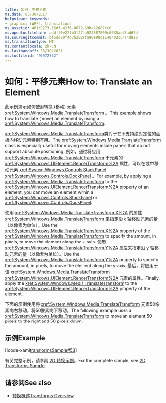 ```yaml
---
title: 如何：平移元素
ms.date: 03/30/2017
helpviewer_keywords:
- graphics [WPF], translations
ms.assetid: 461c8273-15df-42f6-8672-89ba22887cc0
ms.openlocfilehash: addff0e22fb3f27ea924887809c0635aeb3ad67d
ms.sourcegitcommit: bf5dd80f4d7b202afa90e90d1148402c5474d826
ms.translationtype: MT
ms.contentlocale: zh-CN
ms.lasthandoff: 03/30/2021
ms.locfileid: "96972762"
---
```

# <a name="how-to-translate-an-element"></a><span data-ttu-id="c3de3-102">如何：平移元素</span><span class="sxs-lookup"><span data-stu-id="c3de3-102">How to: Translate an Element</span></span>
<span data-ttu-id="c3de3-103">此示例演示如何使用转换 (移动) 元素 <xref:System.Windows.Media.TranslateTransform> 。</span><span class="sxs-lookup"><span data-stu-id="c3de3-103">This example shows how to translate (move) an element by using a <xref:System.Windows.Media.TranslateTransform>.</span></span>  
  
 <span data-ttu-id="c3de3-104"><xref:System.Windows.Media.TranslateTransform>类对于在不支持绝对定位的面板内移动元素特别有用。</span><span class="sxs-lookup"><span data-stu-id="c3de3-104">The <xref:System.Windows.Media.TranslateTransform> class is especially useful for moving elements inside panels that do not support absolute positioning.</span></span> <span data-ttu-id="c3de3-105">例如，通过将应用 <xref:System.Windows.Media.TranslateTransform> 于元素的 <xref:System.Windows.UIElement.RenderTransform%2A> 属性，可以在或中移动元素 <xref:System.Windows.Controls.StackPanel> <xref:System.Windows.Controls.DockPanel> 。</span><span class="sxs-lookup"><span data-stu-id="c3de3-105">For example, by applying a <xref:System.Windows.Media.TranslateTransform> to the <xref:System.Windows.UIElement.RenderTransform%2A> property of an element, you can move an element within a <xref:System.Windows.Controls.StackPanel> or <xref:System.Windows.Controls.DockPanel>.</span></span>  
  
 <span data-ttu-id="c3de3-106">使用 <xref:System.Windows.Media.TranslateTransform.X%2A> 的属性 <xref:System.Windows.Media.TranslateTransform> 来指定沿 x 轴移动元素的量（以像素为单位）。</span><span class="sxs-lookup"><span data-stu-id="c3de3-106">Use the <xref:System.Windows.Media.TranslateTransform.X%2A> property of the <xref:System.Windows.Media.TranslateTransform> to specify the amount, in pixels, to move the element along the x-axis.</span></span> <span data-ttu-id="c3de3-107">使用 <xref:System.Windows.Media.TranslateTransform.Y%2A> 属性来指定沿 y 轴移动元素的量（以像素为单位）。</span><span class="sxs-lookup"><span data-stu-id="c3de3-107">Use the <xref:System.Windows.Media.TranslateTransform.Y%2A> property to specify the amount, in pixels, to move the element along the y-axis.</span></span> <span data-ttu-id="c3de3-108">最后，将应用于该 <xref:System.Windows.Media.TranslateTransform> <xref:System.Windows.UIElement.RenderTransform%2A> 元素的属性。</span><span class="sxs-lookup"><span data-stu-id="c3de3-108">Finally, apply the <xref:System.Windows.Media.TranslateTransform> to the <xref:System.Windows.UIElement.RenderTransform%2A> property of the element.</span></span>  
  
 <span data-ttu-id="c3de3-109">下面的示例使用将 <xref:System.Windows.Media.TranslateTransform> 元素50像素向右移动，将50像素向下移动。</span><span class="sxs-lookup"><span data-stu-id="c3de3-109">The following example uses a <xref:System.Windows.Media.TranslateTransform> to move an element 50 pixels to the right and 50 pixels down.</span></span>  
  
## <a name="example"></a><span data-ttu-id="c3de3-110">示例</span><span class="sxs-lookup"><span data-stu-id="c3de3-110">Example</span></span>  
 [!code-xaml[transformsSample#53](~/samples/snippets/csharp/VS_Snippets_Wpf/transformsSample/CS/TranslateTransformExample.xaml#53)]  
  
 <span data-ttu-id="c3de3-111">有关完整示例，请参阅 [2D 转换示例](https://github.com/Microsoft/WPF-Samples/tree/master/Graphics/2DTransforms)。</span><span class="sxs-lookup"><span data-stu-id="c3de3-111">For the complete sample, see [2D Transforms Sample](https://github.com/Microsoft/WPF-Samples/tree/master/Graphics/2DTransforms).</span></span>  
  
## <a name="see-also"></a><span data-ttu-id="c3de3-112">请参阅</span><span class="sxs-lookup"><span data-stu-id="c3de3-112">See also</span></span>

- [<span data-ttu-id="c3de3-113">转换概述</span><span class="sxs-lookup"><span data-stu-id="c3de3-113">Transforms Overview</span></span>](transforms-overview.md)
